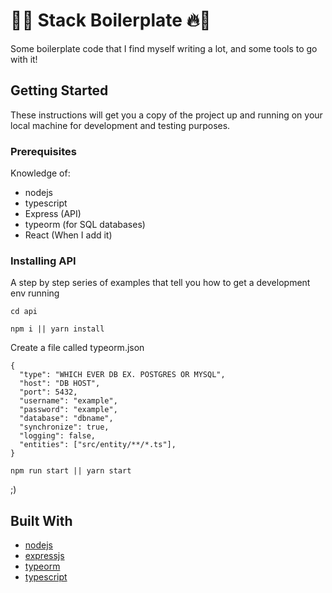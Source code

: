 # 🚀🔥 Stack Boilerplate 🔥🚀

Some boilerplate code that I find myself writing a lot, and some tools to go with it!

## Getting Started

These instructions will get you a copy of the project up and running on your local machine for development and testing purposes.

### Prerequisites

Knowledge of:

- nodejs
- typescript
- Express (API)
- typeorm (for SQL databases)
- React (When I add it)

### Installing API

A step by step series of examples that tell you how to get a development env running

```
cd api
```

```
npm i || yarn install
```

Create a file called typeorm.json

```
{
  "type": "WHICH EVER DB EX. POSTGRES OR MYSQL",
  "host": "DB HOST",
  "port": 5432,
  "username": "example",
  "password": "example",
  "database": "dbname",
  "synchronize": true,
  "logging": false,
  "entities": ["src/entity/**/*.ts"],
}
```

```
npm run start || yarn start
```

;)

## Built With

- [nodejs](https://nodejs.org/en/)
- [expressjs](https://expressjs.com/)
- [typeorm](https://github.com/typeorm/typeorm)
- [typescript](https://www.typescriptlang.org/)
